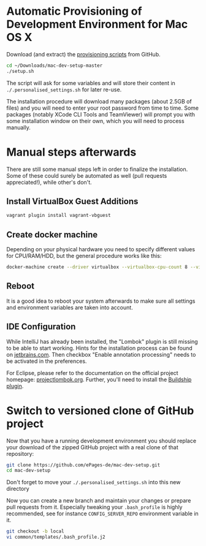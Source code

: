 # Automatic Provisioning of Development Environment for Mac OS X

Download (and extract) the [provisioning scripts](https://github.com/ePages-de/mac-dev-setup/archive/master.zip) from GitHub.

```sh
cd ~/Downloads/mac-dev-setup-master
./setup.sh
```

The script will ask for some variables and will store their content in `./.personalised_settings.sh` for later re-use.

The installation procedure will download many packages (about 2.5GB of files) and you will need to enter your root password from time to time.
Some packages (notably XCode CLI Tools and TeamViewer) will prompt you with some installation window on their own, which you will need to process manually.

# Manual steps afterwards

There are still some manual steps left in order to finalize the installation.
Some of these could surely be automated as well (pull requests appreciated!), while other's don't.

## Install VirtualBox Guest Additions

```sh
vagrant plugin install vagrant-vbguest
```

## Create docker machine

Depending on your physical hardware you need to specify different values for CPU/RAM/HDD, but the general procedure works like this:

```sh
docker-machine create --driver virtualbox --virtualbox-cpu-count 8 --virtualbox-memory 6144 --virtualbox-disk-size 60000 default
```

## Reboot

It is a good idea to reboot your system afterwards to make sure all settings and environment variables are taken into account.

## IDE Configuration

While IntelliJ has already been installed, the "Lombok" plugin is still missing to be able to start working. Hints for the
installation process can be found on [jetbrains.com](https://www.jetbrains.com/help/idea/2016.3/installing-updating-and-uninstalling-repository-plugins.html).
Then checkbox "Enable annotation processing" needs to be activated in the preferences.

For Eclipse, please refer to the documentation on the official project homepage: [projectlombok.org](https://projectlombok.org/).
Further, you'll need to install the [Buildship plugin](https://projects.eclipse.org/projects/tools.buildship).


# Switch to versioned clone of GitHub project

Now that you have a running development environment you should replace your download of the zipped GitHub project with a real clone of that repository:

```sh
git clone https://github.com/ePages-de/mac-dev-setup.git
cd mac-dev-setup
```

Don't forget to move your `./.personalised_settings.sh` into this new directory

Now you can create a new branch and maintain your changes or prepare pull requests from it. Especially tweaking your `.bash_profile` is highly recommended, see for instance
`CONFIG_SERVER_REPO` environment variable in it.

```sh
git checkout -b local
vi common/templates/.bash_profile.j2
```
